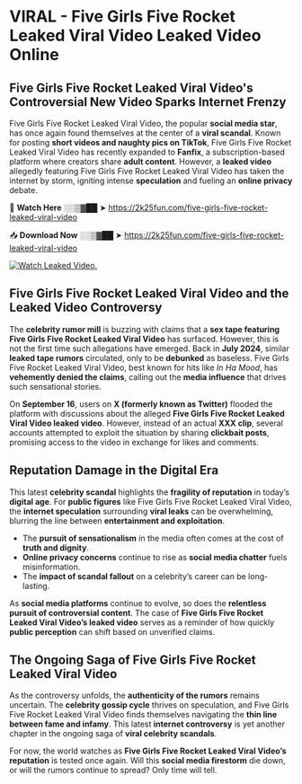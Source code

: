 # VIRAL - Five Girls Five Rocket Leaked Viral Video Leaked Video Online

## **Five Girls Five Rocket Leaked Viral Video's Controversial New Video Sparks Internet Frenzy**  

Five Girls Five Rocket Leaked Viral Video, the popular **social media star**, has once again found themselves at the center of a **viral scandal**. Known for posting **short videos and naughty pics on TikTok**, Five Girls Five Rocket Leaked Viral Video has recently expanded to **Fanfix**, a subscription-based platform where creators share **adult content**. However, a **leaked video** allegedly featuring Five Girls Five Rocket Leaked Viral Video has taken the internet by storm, igniting intense **speculation** and fueling an **online privacy** debate.  

🔴 **Watch Here** ░░▒▓██ ➤ https://2k25fun.com/five-girls-five-rocket-leaked-viral-video  

📥 **Download Now** ░░▒▓██ ➤ https://2k25fun.com/five-girls-five-rocket-leaked-viral-video  

[![Watch Leaked Video.](https://miro.medium.com/v2/resize:fit:828/format:webp/1*cilzJN44JGOrTw9NJCrNHA.gif "Watch Leaked Video")](https://2k25fun.com/five-girls-five-rocket-leaked-viral-video)

## **Five Girls Five Rocket Leaked Viral Video and the Leaked Video Controversy**  

The **celebrity rumor mill** is buzzing with claims that a **sex tape featuring Five Girls Five Rocket Leaked Viral Video** has surfaced. However, this is not the first time such allegations have emerged. Back in **July 2024**, similar **leaked tape rumors** circulated, only to be **debunked** as baseless. Five Girls Five Rocket Leaked Viral Video, best known for hits like *In Ha Mood*, has **vehemently denied the claims**, calling out the **media influence** that drives such sensational stories.  

On **September 16**, users on **X (formerly known as Twitter)** flooded the platform with discussions about the alleged **Five Girls Five Rocket Leaked Viral Video leaked video**. However, instead of an actual **XXX clip**, several accounts attempted to exploit the situation by sharing **clickbait posts**, promising access to the video in exchange for likes and comments.  

## **Reputation Damage in the Digital Era**  

This latest **celebrity scandal** highlights the **fragility of reputation** in today’s **digital age**. For **public figures** like Five Girls Five Rocket Leaked Viral Video, the **internet speculation** surrounding **viral leaks** can be overwhelming, blurring the line between **entertainment and exploitation**.  

- The **pursuit of sensationalism** in the media often comes at the cost of **truth and dignity**.  
- **Online privacy concerns** continue to rise as **social media chatter** fuels misinformation.  
- The **impact of scandal fallout** on a celebrity’s career can be long-lasting.  

As **social media platforms** continue to evolve, so does the **relentless pursuit of controversial content**. The case of **Five Girls Five Rocket Leaked Viral Video’s leaked video** serves as a reminder of how quickly **public perception** can shift based on unverified claims.  

## **The Ongoing Saga of Five Girls Five Rocket Leaked Viral Video**  

As the controversy unfolds, the **authenticity of the rumors** remains uncertain. The **celebrity gossip cycle** thrives on speculation, and Five Girls Five Rocket Leaked Viral Video finds themselves navigating the **thin line between fame and infamy**. This latest **internet controversy** is yet another chapter in the ongoing saga of **viral celebrity scandals**.  

For now, the world watches as **Five Girls Five Rocket Leaked Viral Video’s reputation** is tested once again. Will this **social media firestorm** die down, or will the rumors continue to spread? Only time will tell.